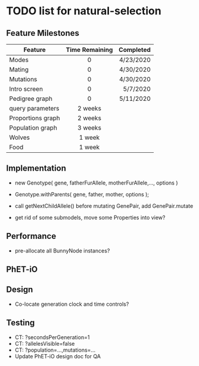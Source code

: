 # TODO list for natural-selection

## Feature Milestones

| Feature | Time Remaining | Completed |
| --- | :---: | ---: |
| Modes | 0 | 4/23/2020 |
| Mating | 0 | 4/30/2020 |
| Mutations | 0 | 4/30/2020 |
| Intro screen | 0 | 5/7/2020 |
| Pedigree graph | 0 | 5/11/2020 |
| query parameters | 2 weeks | |
| Proportions graph | 2 weeks | | 
| Population graph | 3 weeks | |
| Wolves | 1 week | |
| Food | 1 week | | 

## Implementation

* new Genotype( gene, fatherFurAllele, motherFurAllele,..., options )
* Genotype.withParents( gene, father, mother, options );
* call getNextChildAllele() before mutating GenePair, add GenePair.mutate

* get rid of some submodels, move some Properties into view?

## Performance

* pre-allocate all BunnyNode instances?

## PhET-iO

## Design

* Co-locate generation clock and time controls?

## Testing

* CT: ?secondsPerGeneration=1
* CT: ?allelesVisible=false
* CT: ?population=...,mutations=...
* Update PhET-iO design doc for QA